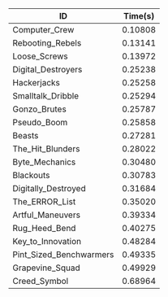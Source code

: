 |ID|Time(s)|
|-|-|
|Computer_Crew|0.10808|
|Rebooting_Rebels|0.13141|
|Loose_Screws|0.13972|
|Digital_Destroyers|0.25238|
|Hackerjacks|0.25258|
|Smalltalk_Dribble|0.25294|
|Gonzo_Brutes|0.25787|
|Pseudo_Boom|0.25858|
|Beasts|0.27281|
|The_Hit_Blunders|0.28022|
|Byte_Mechanics|0.30480|
|Blackouts|0.30783|
|Digitally_Destroyed|0.31684|
|The_ERROR_List|0.35020|
|Artful_Maneuvers|0.39334|
|Rug_Heed_Bend|0.40275|
|Key_to_Innovation|0.48284|
|Pint_Sized_Benchwarmers|0.49335|
|Grapevine_Squad|0.49929|
|Creed_Symbol|0.68964|
